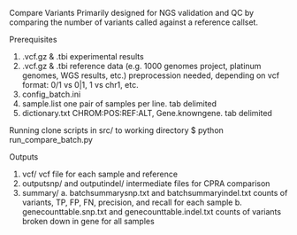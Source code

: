 Compare Variants
Primarily designed for NGS validation and QC by comparing the number of variants called against a reference callset.

Prerequisites
1. <sample>.vcf.gz & .tbi
  experimental results
2. <reference>.vcf.gz & .tbi
  reference data (e.g. 1000 genomes project, platinum genomes, WGS results, etc.)
  preprocession needed, depending on vcf format: 0/1 vs 0|1, 1 vs chr1, etc.
3. config_batch.ini
4. sample.list
  one pair of samples per line. tab delimited
5. dictionary.txt
  CHROM:POS:REF:ALT, Gene.knowngene. tab delimited
  
Running
clone scripts in src/ to working directory
$ python run_compare_batch.py

Outputs
1. vcf/
  vcf file for each sample and reference
2. outputsnp/ and outputindel/
  intermediate files for CPRA comparison
3. summary/
  a. batchsummarysnp.txt and batchsummaryindel.txt
    counts of variants, TP, FP, FN, precision, and recall for each sample
  b. genecounttable.snp.txt and genecounttable.indel.txt
    counts of variants broken down in gene for all samples

